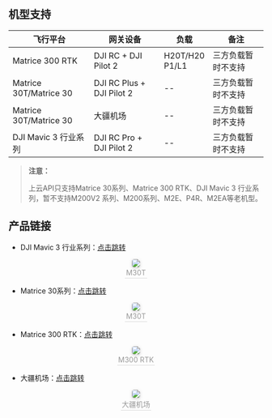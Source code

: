 ## 机型支持

| 飞行平台 | 网关设备                 | 负载                | 备注               |
| -------- | ------------------------ | ------------------- | ------------------ |
| Matrice 300 RTK | DJI RC + DJI Pilot 2      | H20T/H20 <br> P1/L1 | 三方负载暂时不支持 |
| Matrice 30T/Matrice 30 | DJI RC Plus + DJI Pilot 2 | --                  | 三方负载暂时不支持 |
| Matrice 30T/Matrice 30 | 大疆机场                 | --                  | 三方负载暂时不支持 |
| DJI Mavic 3 行业系列|DJI RC Pro + DJI Pilot 2|--|三方负载暂时不支持|

> **注意：**
> 
> 上云API只支持Matrice 30系列、Matrice 300 RTK、DJI Mavic 3 行业系列，暂不支持M200V2 系列、M200系列、M2E、P4R、M2EA等老机型。

## 产品链接

- DJI Mavic 3 行业系列：[点击跳转](https://www.dji.com/cn/mavic-3-enterprise?site=brandsite&from=homepage)

<center>    <img style="border-radius: 0.3125em;    box-shadow: 0 2px 4px 0 rgba(34,36,38,.12),0 2px 10px 0 rgba(34,36,38,.08);"     src="https://terra-1-g.djicdn.com/71a7d383e71a4fb8887a310eb746b47f/cloudapi/V1.2/mavic3%E8%A1%8C%E4%B8%9A.jpeg">    <br>    <div style="color:orange; border-bottom: 1px solid #d9d9d9;    display: inline-block;    color: #999;    padding: 2px;">M30T</div> </center>


- Matrice 30系列：[点击跳转](https://www.dji.com/matrice-30)

<center>    <img style="border-radius: 0.3125em;    box-shadow: 0 2px 4px 0 rgba(34,36,38,.12),0 2px 10px 0 rgba(34,36,38,.08);"     src="https://terra-1-g.djicdn.com/84f990b0bbd145e6a3930de0c55d3b2b/admin/doc/21ecd81a-73e8-4501-96aa-d4263883b49f.png">    <br>    <div style="color:orange; border-bottom: 1px solid #d9d9d9;    display: inline-block;    color: #999;    padding: 2px;">M30T</div> </center>

- Matrice 300 RTK：[点击跳转](https://www.dji.com/cn/matrice-300?site=brandsite&from=nav) 

<center>    <img style="border-radius: 0.3125em;    box-shadow: 0 2px 4px 0 rgba(34,36,38,.12),0 2px 10px 0 rgba(34,36,38,.08);"     src="https://terra-1-g.djicdn.com/84f990b0bbd145e6a3930de0c55d3b2b/admin/doc/27e8c15a-4c7b-465f-b33e-9c56983b7daa.png">    <br>    <div style="color:orange; border-bottom: 1px solid #d9d9d9;    display: inline-block;    color: #999;    padding: 2px;">M300 RTK</div> </center>

- 大疆机场：[点击跳转](https://www.dji.com/dock)

<center>    <img style="border-radius: 0.3125em;    box-shadow: 0 2px 4px 0 rgba(34,36,38,.12),0 2px 10px 0 rgba(34,36,38,.08);"     src="https://terra-1-g.djicdn.com/84f990b0bbd145e6a3930de0c55d3b2b/admin/doc/d6c5b1d7-7537-4efc-9667-938509900908.png">    <br>    <div style="color:orange; border-bottom: 1px solid #d9d9d9;    display: inline-block;    color: #999;    padding: 2px;">大疆机场</div> </center>


